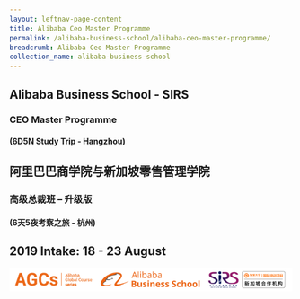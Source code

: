 ```yaml
---
layout: leftnav-page-content
title: Alibaba Ceo Master Programme
permalink: /alibaba-business-school/alibaba-ceo-master-programme/
breadcrumb: Alibaba Ceo Master Programme
collection_name: alibaba-business-school
---
```

## Alibaba Business School - SIRS
### CEO Master Programme
#### (6D5N Study Trip - Hangzhou)

## 阿里巴巴商学院与新加坡零售管理学院
### 高级总裁班 – 升级版
#### (6天5夜考察之旅 - 杭州)

## 2019 Intake: 18 - 23 August 

![AGCS ABS SIRS ATU Combined Logo](/images/agcs-abs-sirs-atu-combined-logos.png)

